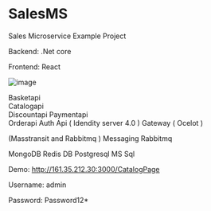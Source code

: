 # SalesMS
Sales Microservice Example Project

Backend: .Net core

Frontend: React

![image](https://github.com/fkbeys/SalesMS/assets/22965048/6e133b2f-98cf-4acd-834f-48477d23142c)
 
Basketapi   
Catalogapi  
Discountapi 
Paymentapi    
Orderapi
Auth Api   ( Idendity server 4.0 ) 
Gateway ( Ocelot )

(Masstransit and Rabbitmq )
Messaging  Rabbitmq

MongoDB
Redis DB
Postgresql
MS Sql

Demo: http://161.35.212.30:3000/CatalogPage

Username: admin

Password: Password12*

